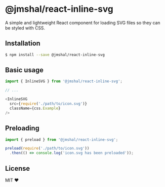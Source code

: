 # @jmshal/react-inline-svg

A simple and lightweight React component for loading SVG files so they can be styled with CSS.

## Installation

```sh
$ npm install --save @jmshal/react-inline-svg
```

## Basic usage

```js
import { InlineSVG } from '@jmshal/react-inline-svg';

// ...

<InlineSVG
  src={require('./path/to/icon.svg')}
  className={css.Example}
/>
```

## Preloading

```js
import { preload } from '@jmshal/react-inline-svg';

preload(require('./path/to/icon.svg'))
  .then(() => console.log('icon.svg has been preloaded'));
```

## License

MIT ❤️
